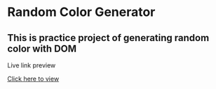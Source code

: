 # Random Color Generator 

## This is practice project of generating  random color with DOM 

Live link preview

<a href="https://nhnahid45.github.io/Background-Color-Generete/">Click here to view</a>